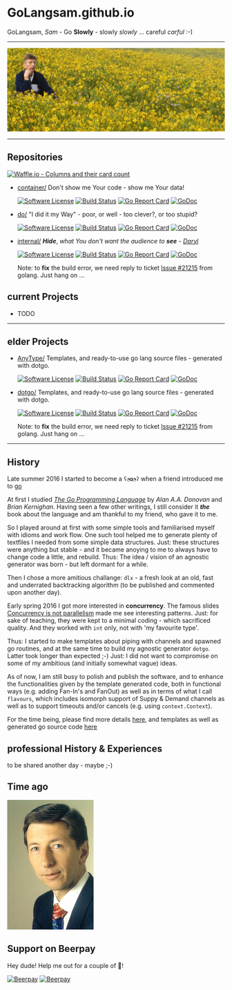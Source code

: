 # GoLangsam.github.io

GoLangsam, *Sam* - Go **Slowly** - slowly *slowly* ... careful *carful* :-) 

---
[![Contemplating](IMG_3303-Cover.JPG)](https://www.facebook.com/profile.php?id=100010767854787)

---
## Repositories

[![Waffle.io - Columns and their card count](https://badge.waffle.io/GoLangsam/GoLangsam.github.io.svg?columns=all)](https://waffle.io/GoLangsam/GoLangsam.github.io)

- [container/](https://github.com/GoLangsam/container/blob/master/README.md)
Don't show me Your code - show me Your data!

	[![Software License](https://img.shields.io/badge/license-MIT-brightgreen.svg?style=flat-square)](LICENSE.md)
	[![Build Status](https://travis-ci.org/GoLangsam/container.svg?branch=master)](https://travis-ci.org/GoLangsam/container)
	[![Go Report Card](https://goreportcard.com/badge/github.com/GoLangsam/container)](https://goreportcard.com/report/github.com/GoLangsam/container)
	[![GoDoc](https://godoc.org/github.com/GoLangsam/container?status.svg)](https://godoc.org/github.com/GoLangsam/container)


- [do/](https://github.com/GoLangsam/do/blob/master/README.md)
"I did it my Way" - poor, or well - too clever?, or too stupid?

	[![Software License](https://img.shields.io/badge/license-MIT-brightgreen.svg?style=flat-square)](LICENSE.md)
	[![Build Status](https://travis-ci.org/GoLangsam/do.svg?branch=master)](https://travis-ci.org/GoLangsam/do)
	[![Go Report Card](https://goreportcard.com/badge/github.com/GoLangsam/do)](https://goreportcard.com/report/github.com/GoLangsam/do)
	[![GoDoc](https://godoc.org/github.com/GoLangsam/do?status.svg)](https://godoc.org/github.com/GoLangsam/do)


- [internal/](https://github.com/GoLangsam/internal/blob/master/README.md)
***Hide***, *what You don't want the audience to* ***see*** - *[Daryl](https://github.com/GoLangsam/internal/blob/master/Daryl.md)*

	[![Software License](https://img.shields.io/badge/license-MIT-brightgreen.svg?style=flat-square)](LICENSE.md)
	[![Build Status](https://travis-ci.org/GoLangsam/internal.svg?branch=master)](https://travis-ci.org/GoLangsam/internal)
	[![Go Report Card](https://goreportcard.com/badge/github.com/GoLangsam/internal)](https://goreportcard.com/report/github.com/GoLangsam/internal)
	[![GoDoc](https://godoc.org/github.com/GoLangsam/do?status.svg)](https://godoc.org/github.com/GoLangsam/do)

	Note: to **fix** the build error, we need reply to ticket [Issue #21215](https://github.com/golang/go/issues/21215) from golang. Just hang on ...

## current Projects

- TODO


---
## elder Projects
- [AnyType/](https://github.com/GoLangsam/AnyType/blob/master/README.md)
Templates, and ready-to-use go lang source files - generated with dotgo.

	[![Software License](https://img.shields.io/badge/license-MIT-brightgreen.svg?style=flat-square)](LICENSE.md)
	[![Build Status](https://travis-ci.org/GoLangsam/AnyType.svg?branch=master)](https://travis-ci.org/GoLangsam/AnyType)
	[![Go Report Card](https://goreportcard.com/badge/github.com/GoLangsam/AnyType)](https://goreportcard.com/report/github.com/GoLangsam/AnyType)
	[![GoDoc](https://godoc.org/github.com/GoLangsam/AnyType?status.svg)](https://godoc.org/github.com/GoLangsam/AnyType)


- [dotgo/](https://github.com/GoLangsam/dotgo/blob/master/README.md)
Templates, and ready-to-use go lang source files - generated with dotgo.

	[![Software License](https://img.shields.io/badge/license-MIT-brightgreen.svg?style=flat-square)](LICENSE.md)
	[![Build Status](https://travis-ci.org/GoLangsam/dotgo.svg?branch=master)](https://travis-ci.org/GoLangsam/dotgo)
	[![Go Report Card](https://goreportcard.com/badge/github.com/GoLangsam/dotgo)](https://goreportcard.com/report/github.com/GoLangsam/dotgo)
	[![GoDoc](https://godoc.org/github.com/GoLangsam/dotgo?status.svg)](https://godoc.org/github.com/GoLangsam/dotgo)

	Note: to **fix** the build error, we need reply to ticket [Issue #21215](https://github.com/golang/go/issues/21215) from golang. Just hang on ...


---
## History

Late summer 2016 I started to become a `ʕ◔ϖ◔ʔ` when a friend introduced me to [go](https://golang.org)

At first I studied [*The Go Programming Language*](http://www.gopl.io/) by *Alan A.A. Donovan* and *Brian Kernighan*.
Having seen a few other writings, I still consider it ***the*** book about the language and am thankful to my friend, who gave it to me.

So I played around at first with some simple tools and familiarised myself with idioms and work flow.
One such tool helped me to generate plenty of textfiles I needed from some simple data structures.
Just: these structures were anything but stable - and it became anoying to me to always have to change code a little, and rebuild.
Thus: The idea / vision of an agnostic generator was born - but left dormant for a while.

Then I chose a more amitious challange: `dlx` - a fresh look at an old, fast and underrated backtracking algorithm
(to be published and commented upon another day).

Early spring 2016 I got more interested in **concurrency**.
The famous slides [Concurrency is not parallelism](http://blog.golang.org/concurrency-is-not-parallelism) made me see interesting patterns.
Just: for sake of teaching, they were kept to a minimal coding - which sacrificed quality.
And they worked with `int` only, not with 'my favourite type'.

Thus: I started to make templates about piping with channels and spawned go routines,
and at the same time to build my agnostic generator `dotgo`.
Latter took longer than expected ;-)
Just: I did not want to compromise on some of my ambitious (and initially somewhat vague) ideas.

As of now, I am still busy to polish and publish the software,
and to enhance the functionalities given by the template generated code,
both in functional ways (e.g. adding Fan-In's and FanOut)
as well as in terms of what I call `flavours`,
which includes isomorph support of Suppy & Demand channels
as well as to support timeouts and/or cancels (e.g. using `context.Context`).

For the time being,
please find more details [here](https://github.com/GoLangsam/AnyType/blob/master/chan/ReadMe.md),
and templates as well as generated go source code [here](https://github.com/GoLangsam/AnyType/tree/master/chan)

## professional History & Experiences

to be shared another day - maybe ;-)

## Time ago
[![Time ago](sharpen2.jpg)](http://www.LinkedIn.com/in/AndreasPannewitz)

## Support on Beerpay
Hey dude! Help me out for a couple of :beers:!

[![Beerpay](https://beerpay.io/GoLangsam/GoLangsam.github.io/badge.svg?style=beer-square)](https://beerpay.io/GoLangsam/GoLangsam.github.io)  [![Beerpay](https://beerpay.io/GoLangsam/GoLangsam.github.io/make-wish.svg?style=flat-square)](https://beerpay.io/GoLangsam/GoLangsam.github.io?focus=wish)